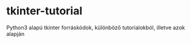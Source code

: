 # tkinter-tutorial
Python3 alapú tkinter forráskódok, különböző tutorialokból, illetve azok alapján
